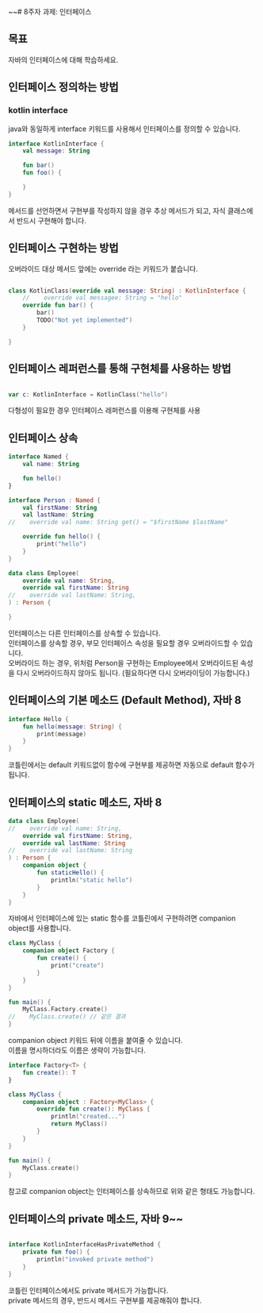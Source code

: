 ~~# 8주자 과제: 인터페이스

## 목표

자바의 인터페이스에 대해 학습하세요.

## 인터페이스 정의하는 방법

### kotlin interface

java와 동일하게 interface 키워드를 사용해서 인터페이스를 정의할 수 있습니다.

```kotlin
interface KotlinInterface {
    val message: String

    fun bar()
    fun foo() {

    }
}
```

메서드를 선언하면서 구현부를 작성하지 않을 경우 추상 메서드가 되고, 자식 클래스에서 반드시 구현해야 합니다.

## 인터페이스 구현하는 방법

오버라이드 대상 메서드 앞에는 override 라는 키워드가 붙습니다.

```kotlin

class KotlinClass(override val message: String) : KotlinInterface {
    //    override val messagee: String = "hello"
    override fun bar() {
        bar()
        TODO("Not yet implemented")
    }

}

```

## 인터페이스 레퍼런스를 통해 구현체를 사용하는 방법

```kotlin

var c: KotlinInterface = KotlinClass("hello")

```

다형성이 필요한 경우 인터페이스 레퍼런스를 이용해 구현체를 사용

## 인터페이스 상속

```kotlin
interface Named {
    val name: String

    fun hello()
}

interface Person : Named {
    val firstName: String
    val lastName: String
//    override val name: String get() = "$firstName $lastName"

    override fun hello() {
        print("hello")
    }
}

data class Employee(
    override val name: String,
    override val firstName: String
//    override val lastName: String,
) : Person {

}

```

인터페이스는 다른 인터페이스를 상속할 수 있습니다.  
인터페이스를 상속할 경우, 부모 인터페이스 속성을 필요할 경우 오버라이드할 수 있습니다.  
오버라이드 하는 경우, 위처럼 Person을 구현하는 Employee에서 오버라이드된 속성을 다시 오버라이드하지 않아도 됩니다. (필요하다면 다시 오버라이딩이 가능합니다.)

## 인터페이스의 기본 메소드 (Default Method), 자바 8

```kotlin
interface Hello {
    fun hello(message: String) {
        print(message)
    }
}
```

코틀린에서는 default 키워드없이 함수에 구현부를 제공하면 자동으로 default 함수가 됩니다.

## 인터페이스의 static 메소드, 자바 8

```kotlin
data class Employee(
//    override val name: String,
    override val firstName: String,
    override val lastName: String
//    override val lastName: String
) : Person {
    companion object {
        fun staticHello() {
            println("static hello")
        }
    }
}
```

자바에서 인터페이스에 있는 static 함수를 코틀린에서 구현하려면 companion object를 사용합니다.

```kotlin
class MyClass {
    companion object Factory {
        fun create() {
            print("create")
        }
    }
}

fun main() {
    MyClass.Factory.create()
//    MyClass.create() // 같은 결과
}
```

companion object 키워드 뒤에 이름을 붙여줄 수 있습니다.  
이름을 명시하더라도 이름은 생략이 가능합니다.

```kotlin
interface Factory<T> {
    fun create(): T
}

class MyClass {
    companion object : Factory<MyClass> {
        override fun create(): MyClass {
            println("created...")
            return MyClass()
        }
    }
}

fun main() {
    MyClass.create()
}

```

참고로 companion object는 인터페이스를 상속하므로 위와 같은 형태도 가능합니다.

## 인터페이스의 private 메소드, 자바 9~~

```kotlin

interface KotlinInterfaceHasPrivateMethod {
    private fun foo() {
        println("invoked private method")
    }
}

```

코틀린 인터페이스에서도 private 메서드가 가능합니다.  
private 메서드의 경우, 반드시 메서드 구현부를 제공해줘야 합니다.